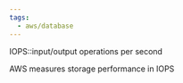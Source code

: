 ```yaml
---
tags:
  - aws/database
---
```

IOPS::input/output operations per second

AWS measures storage performance in IOPS